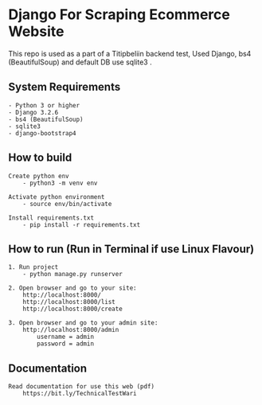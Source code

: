 # Django For Scraping Ecommerce Website

This repo is used as a part of a Titipbeliin backend test, Used Django, bs4 (BeautifulSoup) and default DB use sqlite3 .


## System Requirements
    
    - Python 3 or higher
    - Django 3.2.6
    - bs4 (BeautifulSoup)
    - sqlite3
    - django-bootstrap4


## How to build

    Create python env
        - python3 -m venv env
    
    Activate python environment
        - source env/bin/activate

    Install requirements.txt
        - pip install -r requirements.txt


## How to run (Run in Terminal if use Linux Flavour)

    1. Run project
        - python manage.py runserver

    2. Open browser and go to your site:
        http://localhost:8000/
        http://localhost:8000/list
        http://localhost:8000/create
    
    3. Open browser and go to your admin site:
        http://localhost:8000/admin
            username = admin
            password = admin


## Documentation

    Read documentation for use this web (pdf)
        https://bit.ly/TechnicalTestWari
